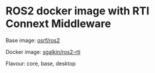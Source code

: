 # ROS2 docker image with RTI Connext Middleware

Base image: [osrf/ros2](https://hub.docker.com/r/osrf/ros2/)

Docker image: [sgalkin/ros2-rti](https://hub.docker.com/r/sgalkin/ros2-rti/)

Flavour: core, base, desktop
